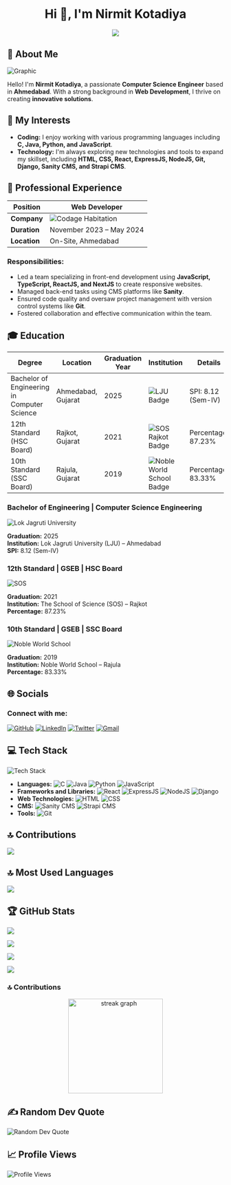 <!--
**nirmitkotadiya/nirmitkotadiya** is a ✨ _special_ ✨ repository because its `README.md` (this file) appears on your GitHub profile.

Here are some ideas to get you started:

- 🔭 I’m currently working on ...
- 🌱 I’m currently learning ...
- 👯 I’m looking to collaborate on ...
- 🤔 I’m looking for help with ...
- 💬 Ask me about ...
- 📫 How to reach me: ...
- 😄 Pronouns: ...
- ⚡ Fun fact: ...

![Profile](https://img.shields.io/badge/Profile-Nirmit%20Kotadiya-blue?style=for-the-badge)
-->


<h1 align="center">Hi 👋, I'm Nirmit Kotadiya</h1>
<p align="center">
    <img src="https://readme-typing-svg.herokuapp.com?color=E22FE4&width=1000&height=45&lines=A+passionate+MERN-STACK+Developer+and+Programmer+from+India.;Always+Learning+New+Things;Empowering+Others;Nice+To+Meet+You+...&center=true"></a>
</p>

## 💫 About Me

![Graphic](https://img.shields.io/badge/Passionate-Engineer-blue?style=for-the-badge)

Hello! I'm **Nirmit Kotadiya**, a passionate **Computer Science Engineer** based in **Ahmedabad**. With a strong background in **Web Development**, I thrive on creating **innovative solutions**.

## 🌟 My Interests

- **Coding:** I enjoy working with various programming languages including **C, Java, Python, and JavaScript**.
- **Technology:** I'm always exploring new technologies and tools to expand my skillset, including **HTML, CSS, React, ExpressJS, NodeJS, Git, Django, Sanity CMS, and Strapi CMS**.

## 💼 Professional Experience

| **Position**          | Web Developer                                              |
|-----------------------|------------------------------------------------------------|
| **Company**           | ![Codage Habitation](https://img.shields.io/badge/Codage-Habitation-blue?style=for-the-badge) |
| **Duration**          | November 2023 – May 2024                                   |
| **Location**          | On-Site, Ahmedabad                                         |

### Responsibilities:
- Led a team specializing in front-end development using **JavaScript, TypeScript, ReactJS, and NextJS** to create responsive websites.
- Managed back-end tasks using CMS platforms like **Sanity**.
- Ensured code quality and oversaw project management with version control systems like **Git**.
- Fostered collaboration and effective communication within the team.


<!-- ### Web Developer | Codage Habitation
![Codage Habitation](https://img.shields.io/badge/Codage-Habitation-blue?style=for-the-badge)

**Duration:** November 2023 – May 2024  
**Location:** On-Site, Ahmedabad

**Responsibilities:**
- Led a team specializing in front-end development using **JavaScript, TypeScript, ReactJS, and NextJS** to create responsive websites.
- Managed back-end tasks using CMS platforms like **Sanity**.
- Ensured code quality and oversaw project management with version control systems like **Git**.
- Fostered collaboration and effective communication within the team. -->

## 🎓 Education


| **Degree**                               | **Location**         | **Graduation Year** | **Institution**                            | **Details**           |
|-------------------------------------------|---------------------|---------------------|--------------------------------------------|------------------------|
| Bachelor of Engineering in Computer Science| Ahmedabad, Gujarat  | 2025                | ![LJU Badge](https://img.shields.io/badge/LJU-Ahmedabad-green?style=for-the-badge) | SPI: 8.12 (Sem-IV)     |
| 12th Standard (HSC Board)                 | Rajkot, Gujarat  | 2021                | ![SOS Rajkot Badge](https://img.shields.io/badge/SOS-Rajkot-orange?style=for-the-badge) | Percentage: 87.23%     |
| 10th Standard (SSC Board)                 | Rajula, Gujarat  | 2019                | ![Noble World School Badge](https://img.shields.io/badge/Noble-World%20School-red?style=for-the-badge) | Percentage: 83.33%     |


### Bachelor of Engineering | Computer Science Engineering
![Lok Jagruti University](https://img.shields.io/badge/LJU-Ahmedabad-green?style=for-the-badge)

**Graduation:** 2025  
**Institution:** Lok Jagruti University (LJU) – Ahmedabad  
**SPI:** 8.12 (Sem-IV)

### 12th Standard | GSEB | HSC Board
![SOS](https://img.shields.io/badge/SOS-Rajkot-orange?style=for-the-badge)

**Graduation:** 2021  
**Institution:** The School of Science (SOS) – Rajkot  
**Percentage:** 87.23%

### 10th Standard | GSEB | SSC Board
![Noble World School](https://img.shields.io/badge/Noble-World%20School-red?style=for-the-badge)

**Graduation:** 2019  
**Institution:** Noble World School – Rajula  
**Percentage:** 83.33%


## 🌐 Socials

### Connect with me:
   [![GitHub](https://img.shields.io/badge/GitHub-Profile-blue?style=flat-square&logo=github)](https://github.com/nirmitkotadiya)
   [![LinkedIn](https://img.shields.io/badge/LinkedIn-Profile-blue?style=flat-square&logo=linkedin)](https://www.linkedin.com/in/nirmitkotadiya)
   [![Twitter](https://img.shields.io/badge/Twitter-Profile-blue?style=flat-square&logo=twitter)](https://twitter.com/NirmitKotadiya)
   [![Gmail](https://img.shields.io/badge/Gmail-Contact-red?style=flat-square&logo=gmail)](mailto:kotadiyanirmit24@gmail.com)

## 💻 Tech Stack


![Tech Stack](https://img.shields.io/badge/tech-stack-blue?style=flat&logo=appveyor)
- **Languages:**  ![C](https://img.shields.io/badge/-C-A8B9CC?style=flat&logo=c&logoColor=white) ![Java](https://img.shields.io/badge/-Java-007396?style=flat&logo=java&logoColor=white) ![Python](https://img.shields.io/badge/-Python-3776AB?style=flat&logo=python&logoColor=white) ![JavaScript](https://img.shields.io/badge/-JavaScript-F7DF1E?style=flat&logo=javascript&logoColor=black)
- **Frameworks and Libraries:**  ![React](https://img.shields.io/badge/-React-61DAFB?style=flat&logo=react&logoColor=black) ![ExpressJS](https://img.shields.io/badge/-ExpressJS-000000?style=flat&logo=express&logoColor=white) ![NodeJS](https://img.shields.io/badge/-NodeJS-339933?style=flat&logo=node.js&logoColor=white) ![Django](https://img.shields.io/badge/-Django-092E20?style=flat&logo=django&logoColor=white)
- **Web Technologies:**  ![HTML](https://img.shields.io/badge/-HTML-E34F26?style=flat&logo=html5&logoColor=white) ![CSS](https://img.shields.io/badge/-CSS-1572B6?style=flat&logo=css3&logoColor=white)
- **CMS:**  ![Sanity CMS](https://img.shields.io/badge/-Sanity-FF4088?style=flat&logo=sanity&logoColor=white) ![Strapi CMS](https://img.shields.io/badge/-Strapi-2E7EEA?style=flat&logo=strapi&logoColor=white)
- **Tools:**  ![Git](https://img.shields.io/badge/-Git-F05032?style=flat&logo=git&logoColor=white)



## 🔝 Contributions

![](https://github-profile-summary-cards.vercel.app/api/cards/repos-per-language?username=nirmitkotadiya&theme=default)

## 🔝 Most Used Languages

![](https://github-readme-stats.vercel.app/api/top-langs/?username=nirmitkotadiya&layout=compact)

## 🏆 GitHub Stats

![](https://github-readme-stats.vercel.app/api?username=nirmitkotadiya&show_icons=true)

<!-- ## ⌛ GitHub Most Used Packages --> 
[![](https://stats.quine.sh/nirmitkotadiya/dependencies?theme=dark)](https://quine.sh?utm_source=widgets&utm_campaign=nirmitkotadiya)

<!--  ## ⌛ GitHub Languages Over Time --> 
[![](https://stats.quine.sh/nirmitkotadiya/languages-over-time?theme=dark)](https://quine.sh)

<!--  ## ⌛ GitHub Topic Over Time --> 
[![](https://stats.quine.sh/nirmitkotadiya/topics-over-time?theme=dark)](https://quine.sh)

### 🔝 Contributions
    
<div align="center">
  <img src="https://streak-stats.demolab.com?user=nirmitkotadiya&locale=en&mode=daily&theme=dark&hide_border=false&border_radius=5&order=3" height="220" alt="streak graph"  />
</div>

## ✍️ Random Dev Quote

![Random Dev Quote](https://quotes-github-readme.vercel.app/api?type=horizontal&theme=light)

## 📈 Profile Views

![Profile Views](https://komarev.com/ghpvc/?username=nirmitkotadiya&color=brightgreen)

